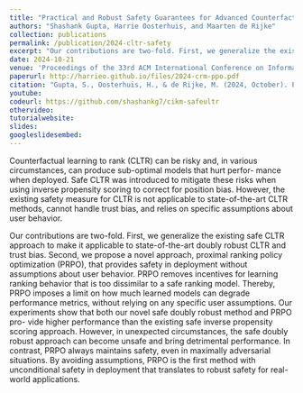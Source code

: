 ```yaml
---
title: "Practical and Robust Safety Guarantees for Advanced Counterfactual Learning to Rank"
authors: "Shashank Gupta, Harrie Oosterhuis, and Maarten de Rijke"
collection: publications
permalink: /publication/2024-cltr-safety
excerpt: "Our contributions are two-fold. First, we generalize the existing safe CLTR approach to make it applicable to state-of-the-art doubly robust CLTR and trust bias. Second, we propose a novel approach, proximal ranking policy optimization (PRPO), that provides safety in deployment without assumptions about user behavior. PRPO removes incentives for learning ranking behavior that is too dissimilar to a safe ranking model."
date: 2024-10-21
venue: 'Proceedings of the 33rd ACM International Conference on Information and Knowledge Management (CIKM ’24)'
paperurl: http://harrieo.github.io/files/2024-crm-ppo.pdf
citation: "Gupta, S., Oosterhuis, H., & de Rijke, M. (2024, October). Practical and Robust Safety Guarantees for Advanced Counterfactual Learning to Rank. In Proceedings of the 33rd ACM International Conference on Information and Knowledge Management (CIKM ’24)."
youtube: 
codeurl: https://github.com/shashankg7/cikm-safeultr
othervideo:
tutorialwebsite: 
slides: 
googleslidesembed: 
---
```


Counterfactual learning to rank (CLTR) can be risky and, in various circumstances, can produce sub-optimal models that hurt perfor- mance when deployed. Safe CLTR was introduced to mitigate these risks when using inverse propensity scoring to correct for position bias. However, the existing safety measure for CLTR is not applicable to state-of-the-art CLTR methods, cannot handle trust bias, and relies on specific assumptions about user behavior.

Our contributions are two-fold. First, we generalize the existing safe CLTR approach to make it applicable to state-of-the-art doubly robust CLTR and trust bias. Second, we propose a novel approach, proximal ranking policy optimization (PRPO), that provides safety in deployment without assumptions about user behavior. PRPO removes incentives for learning ranking behavior that is too dissimilar to a safe ranking model. Thereby, PRPO imposes a limit on how much learned models can degrade performance metrics, without relying on any specific user assumptions. Our experiments show that both our novel safe doubly robust method and PRPO pro- vide higher performance than the existing safe inverse propensity scoring approach. However, in unexpected circumstances, the safe doubly robust approach can become unsafe and bring detrimental performance. In contrast, PRPO always maintains safety, even in maximally adversarial situations. By avoiding assumptions, PRPO is the first method with unconditional safety in deployment that translates to robust safety for real-world applications.

